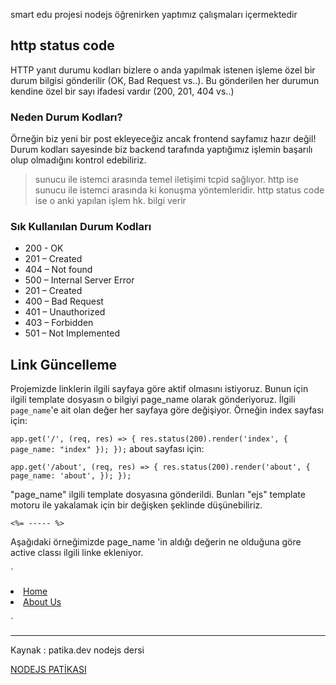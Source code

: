  smart edu projesi nodejs öğrenirken yaptımız çalışmaları içermektedir

 ## http status code 

 HTTP yanıt durumu kodları bizlere o anda yapılmak istenen işleme özel bir durum bilgisi gönderilir (OK, Bad Request vs..). Bu gönderilen her durumun kendine özel bir sayı ifadesi vardır (200, 201, 404 vs..)

### Neden Durum Kodları?


Örneğin biz yeni bir post ekleyeceğiz ancak frontend sayfamız hazır değil! Durum kodları sayesinde biz backend tarafında yaptığımız işlemin başarılı olup olmadığını kontrol edebiliriz.



 > sunucu ile istemci arasında temel iletişimi tcpid sağlıyor.
 > http ise sunucu ile istemci arasında ki konuşma yöntemleridir. 
 > http status code ise o anki yapılan işlem hk. bilgi verir

 ### Sık Kullanılan Durum Kodları

+ 200 - OK
+ 201 – Created
+ 404 – Not found
+ 500 – Internal Server Error
+ 201 – Created
+ 400 – Bad Request
+ 401 – Unauthorized
+ 403 – Forbidden
+ 501 – Not Implemented


## Link Güncelleme 

Projemizde linklerin ilgili sayfaya göre aktif olmasını istiyoruz. Bunun için ilgili template dosyasın o bilgiyi page_name olarak gönderiyoruz. İlgili `page_name`'e ait olan değer her sayfaya göre değişiyor. Örneğin index sayfası için:

`
app.get('/', (req, res) => {
  res.status(200).render('index', {
      page_name: "index"
  });
});
`
about sayfası için:

`
app.get('/about', (req, res) => {
  res.status(200).render('about', {
    page_name: 'about',
  });
}); 
`

"page_name" ilgili template dosyasına gönderildi. Bunları "ejs" template motoru ile yakalamak için bir değişken şeklinde düşünebiliriz.

`<%= ----- %>`

Aşağıdaki örneğimizde page_name 'in aldığı değerin ne olduğuna göre active classı ilgili linke ekleniyor.

`
<li class="nav-item <%= page_name ==='index' && 'active' %>"><a class="nav-link" href="/">Home</a></li>
<li class="nav-item <%= page_name ==='about' && 'active' %>"><a class="nav-link" href="/about">About Us</a></li>

`






*********************************************************************************

Kaynak : patika.dev nodejs dersi 

[NODEJS PATİKASI](https://app.patika.dev/paths/nodejs-ile-backend-patikasi)
